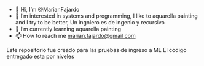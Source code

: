 - 👋 Hi, I’m @MarianFajardo
- 👀 I’m interested in systems and programming, I like to aquarella painting and I try to be better, Un ingniero es de ingenio y recursivo
- 🌱 I’m currently learning aquarella painting
- 📫 How to reach me marian.fajardo@gmail.com

<!---
MarianFajardo/MarianFajardo is a ✨ special ✨ repository because its `README.md` (this file) appears on your GitHub profile.
You can click the Preview link to take a look at your changes.
--->
Este repositorio fue creado para las pruebas de ingreso a ML
El codigo entregado esta por niveles
